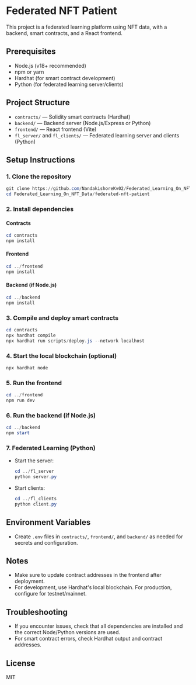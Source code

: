# Federated NFT Patient

This project is a federated learning platform using NFT data, with a backend, smart contracts, and a React frontend.

## Prerequisites
- Node.js (v18+ recommended)
- npm or yarn
- Hardhat (for smart contract development)
- Python (for federated learning server/clients)

## Project Structure
- `contracts/` — Solidity smart contracts (Hardhat)
- `backend/` — Backend server (Node.js/Express or Python)
- `frontend/` — React frontend (Vite)
- `fl_server/` and `fl_clients/` — Federated learning server and clients (Python)

## Setup Instructions

### 1. Clone the repository
```powershell
git clone https://github.com/NandakishoreKv02/Federated_Learning_On_NFT_Data.git
cd Federated_Learning_On_NFT_Data/federated-nft-patient
```

### 2. Install dependencies
#### Contracts
```powershell
cd contracts
npm install
```
#### Frontend
```powershell
cd ../frontend
npm install
```
#### Backend (if Node.js)
```powershell
cd ../backend
npm install
```

### 3. Compile and deploy smart contracts
```powershell
cd contracts
npx hardhat compile
npx hardhat run scripts/deploy.js --network localhost
```

### 4. Start the local blockchain (optional)
```powershell
npx hardhat node
```

### 5. Run the frontend
```powershell
cd ../frontend
npm run dev
```

### 6. Run the backend (if Node.js)
```powershell
cd ../backend
npm start
```

### 7. Federated Learning (Python)
- Start the server:
  ```powershell
  cd ../fl_server
  python server.py
  ```
- Start clients:
  ```powershell
  cd ../fl_clients
  python client.py
  ```

## Environment Variables
- Create `.env` files in `contracts/`, `frontend/`, and `backend/` as needed for secrets and configuration.

## Notes
- Make sure to update contract addresses in the frontend after deployment.
- For development, use Hardhat's local blockchain. For production, configure for testnet/mainnet.

## Troubleshooting
- If you encounter issues, check that all dependencies are installed and the correct Node/Python versions are used.
- For smart contract errors, check Hardhat output and contract addresses.

## License
MIT

